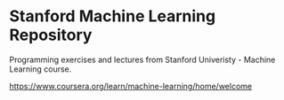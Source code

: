 # Stanford Machine Learning Repository



Programming exercises and lectures from Stanford Univeristy - Machine Learning course.

https://www.coursera.org/learn/machine-learning/home/welcome
